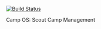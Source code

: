 [![Build Status](http://runbot.steingabelgaard.dk/runbotbadge/flat/8/8.0.svg)](http://runbot.steingabelgaard.dk/runbot/repo/https-github-com-sl2017-campos-git-8)

Camp OS: Scout Camp Management


